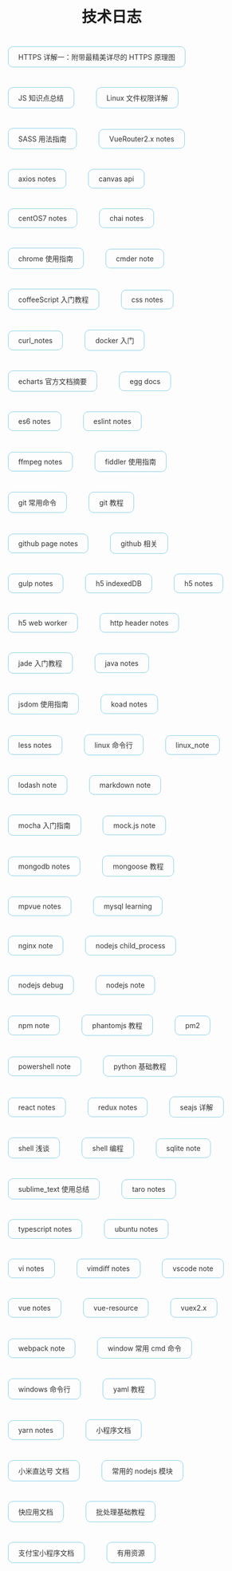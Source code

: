 # 技术日志

<style>
    h1 {font-size: 30px; text-align: center;}
    ul, li {list-style: none;}
    li{display: inline-block; margin: 20px; border: 1px solid skyblue; border-radius: 10px; padding: 10px 20px;}

    li a {text-decoration: none; color: #333;}
    li a:hover {color: crimson;}
</style>

<!-- links-start -->
+ [HTTPS 详解一：附带最精美详尽的 HTTPS 原理图](./docs/https详解1.md)
+ [JS 知识点总结](./docs/js_note.md)
+ [Linux 文件权限详解](./docs/linux文件权限详解.md)
+ [SASS 用法指南](./docs/sass_note.md)
+ [VueRouter2.x notes](./docs/vueRouter_note.md)
+ [axios notes](./docs/axios_note.md)
+ [canvas api](./docs/canvas_api.md)
+ [centOS7 notes](./docs/centos_note.md)
+ [chai notes](./docs/chai_notes.md)
+ [chrome 使用指南](./docs/chrome_note.md)
+ [cmder note](./docs/cmder_note.md)
+ [coffeeScript 入门教程](./docs/coffeeScript_note.md)
+ [css notes](./docs/css_note.md)
+ [curl_notes](./docs/curl_notes.md)
+ [docker 入门](./docs/docker_note.md)
+ [echarts 官方文档摘要](./docs/echart_note.md)
+ [egg docs](./docs/egg_note.md)
+ [es6 notes](./docs/es6_note.md)
+ [eslint notes](./docs/eslint_note.md)
+ [ffmpeg notes](./docs/ffmpeg_note.md)
+ [fiddler 使用指南](./docs/fiddler_note.md)
+ [git 常用命令](./docs/git-commands.md)
+ [git 教程](./docs/git-teaching.md)
+ [github page notes](./docs/github_page_note.md)
+ [github 相关](./docs/github_note.md)
+ [gulp notes](./docs/gulp_note.md)
+ [h5 indexedDB](./docs/h5_indexedDB.md)
+ [h5 notes](./docs/h5_note.md)
+ [h5 web worker](./docs/h5_webworker.md)
+ [http header notes](./docs/http_header_note.md)
+ [jade 入门教程](./docs/jade_note.md)
+ [java notes](./docs/java_note.md)
+ [jsdom 使用指南](./docs/node_package_jsdom.md)
+ [koad notes](./docs/koa_note.md)
+ [less notes](./docs/less_note.md)
+ [linux 命令行](./docs/linux命令行.md)
+ [linux_note](./docs/linux_note.md)
+ [lodash note](./docs/lodash_note.md)
+ [markdown note](./docs/markdown_note.md)
+ [mocha 入门指南](./docs/mocha_note.md)
+ [mock.js note](./docs/mockjs_note.md)
+ [mongodb notes](./docs/mongo_note.md)
+ [mongoose 教程](./docs/mongoose_note.md)
+ [mpvue notes](./docs/mpvue_note.md)
+ [mysql learning](./docs/sql_note.md)
+ [nginx note](./docs/nginx.md)
+ [nodejs child_process](./docs/node_child_process.md)
+ [nodejs debug](./docs/node_debug.md)
+ [nodejs note](./docs/node_note.md)
+ [npm note](./docs/npm_note.md)
+ [phantomjs 教程](./docs/phantomjs_note.md)
+ [pm2](./docs/pm2_note.md)
+ [powershell note](./docs/powershell_note.md)
+ [python 基础教程](./docs/python_note.md)
+ [react notes](./docs/react_note.md)
+ [redux notes](./docs/redux_note.md)
+ [seajs 详解](./docs/seajs_note.md)
+ [shell 浅谈](./docs/shell浅谈.md)
+ [shell 编程](./docs/shell_note.md)
+ [sqlite note](./docs/sqlite_note.md)
+ [sublime_text 使用总结](./docs/sublime_note.md)
+ [taro notes](./docs/taro_note.md)
+ [typescript notes](./docs/typescript_note.md)
+ [ubuntu notes](./docs/ubuntu_note.md)
+ [vi notes](./docs/vi_note.md)
+ [vimdiff notes](./docs/vimdiff_note.md)
+ [vscode note](./docs/vscode_note.md)
+ [vue notes](./docs/vue_draft.md)
+ [vue-resource](./docs/vueResource_note.md)
+ [vuex2.x](./docs/vuex_note.md)
+ [webpack note](./docs/webpack_note.md)
+ [window 常用 cmd 命令](./docs/windows_note.md)
+ [windows 命令行](./docs/cmd_note.md)
+ [yaml 教程](./docs/yaml_note.md)
+ [yarn notes](./docs/yarn_note.md)
+ [小程序文档](./docs/wxapp_note.md)
+ [小米直达号 文档](./docs/miapp_note.md)
+ [常用的 nodejs 模块](./docs/node_package.md)
+ [快应用文档](./docs/quickapp_note.md)
+ [批处理基础教程](./docs/bat_note.md)
+ [支付宝小程序文档](./docs/aliapp_note.md)
+ [有用资源](./docs/useful.md)
<!-- links-end -->
